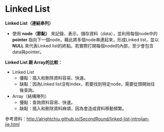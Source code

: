 # Linked List
**Linked List（連結串列）**  
* 使用 **node（節點）** 來記錄、表示、儲存資料（data），並利用每個node中的 **pointer** 指向下一個node，藉此將多個node串連起來，形成Linked list，並以 **NULL** 來代表Linked list的終點。若實際打開每個node的內部，至少會包含data與pointer。  

**Linked List 跟 Array的比較：**  
* Linked List  
    * 優點：插入和刪除資料容易、快速。  
    * 缺點：因為Linked list沒有index，若要找到特定node，需要從頭開始往後查詢。  
* Array（結構陣列）  
    * 優點：查詢資料容易、快速。  
    * 缺點：插入和刪除資料麻煩，因為會造成資料移動頻繁。    

參考資料：http://alrightchiu.github.io/SecondRound/linked-list-introjian-jie.html
